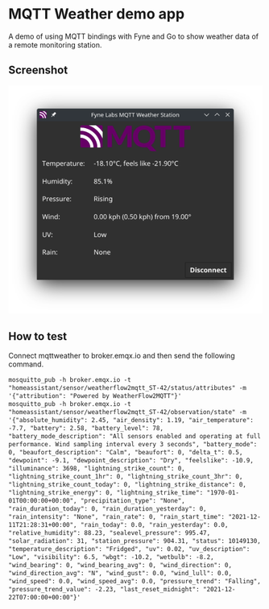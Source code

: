 # MQTT Weather demo app

A demo of using MQTT bindings with Fyne and Go to show weather data of a
remote monitoring station.

## Screenshot

![](assets/screenshot.png)

## How to test

Connect mqttweather to broker.emqx.io and then send the following command.

    mosquitto_pub -h broker.emqx.io -t "homeassistant/sensor/weatherflow2mqtt_ST-42/status/attributes" -m '{"attribution": "Powered by WeatherFlow2MQTT"}'
    mosquitto_pub -h broker.emqx.io -t "homeassistant/sensor/weatherflow2mqtt_ST-42/observation/state" -m '{"absolute_humidity": 2.45, "air_density": 1.19, "air_temperature": -7.7, "battery": 2.58, "battery_level": 78, "battery_mode_description": "All sensors enabled and operating at full performance. Wind sampling interval every 3 seconds", "battery_mode": 0, "beaufort_description": "Calm", "beaufort": 0, "delta_t": 0.5, "dewpoint": -9.1, "dewpoint_description": "Dry", "feelslike": -10.9, "illuminance": 3698, "lightning_strike_count": 0, "lightning_strike_count_1hr": 0, "lightning_strike_count_3hr": 0, "lightning_strike_count_today": 0, "lightning_strike_distance": 0, "lightning_strike_energy": 0, "lightning_strike_time": "1970-01-01T00:00:00+00:00", "precipitation_type": "None", "rain_duration_today": 0, "rain_duration_yesterday": 0, "rain_intensity": "None", "rain_rate": 0, "rain_start_time": "2021-12-11T21:28:31+00:00", "rain_today": 0.0, "rain_yesterday": 0.0, "relative_humidity": 88.23, "sealevel_pressure": 995.47, "solar_radiation": 31, "station_pressure": 904.31, "status": 10149130, "temperature_description": "Fridged", "uv": 0.02, "uv_description": "Low", "visibility": 6.5, "wbgt": -10.2, "wetbulb": -8.2, "wind_bearing": 0, "wind_bearing_avg": 0, "wind_direction": 0, "wind_direction_avg": "N", "wind_gust": 0.0, "wind_lull": 0.0, "wind_speed": 0.0, "wind_speed_avg": 0.0, "pressure_trend": "Falling", "pressure_trend_value": -2.23, "last_reset_midnight": "2021-12-22T07:00:00+00:00"}'

